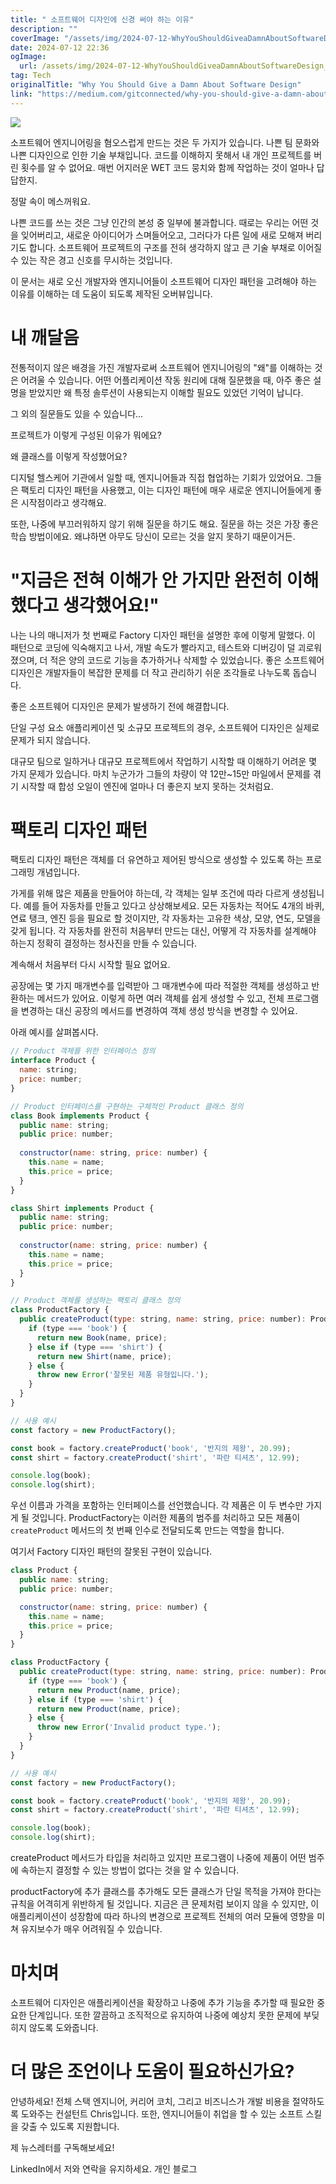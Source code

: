 ```yaml
---
title: " 소프트웨어 디자인에 신경 써야 하는 이유"
description: ""
coverImage: "/assets/img/2024-07-12-WhyYouShouldGiveaDamnAboutSoftwareDesign_0.png"
date: 2024-07-12 22:36
ogImage: 
  url: /assets/img/2024-07-12-WhyYouShouldGiveaDamnAboutSoftwareDesign_0.png
tag: Tech
originalTitle: "Why You Should Give a Damn About Software Design"
link: "https://medium.com/gitconnected/why-you-should-give-a-damn-about-software-design-2a6ddbf3c242"
---
```




<img src="/assets/img/2024-07-12-WhyYouShouldGiveaDamnAboutSoftwareDesign_0.png" />

소프트웨어 엔지니어링을 혐오스럽게 만드는 것은 두 가지가 있습니다. 나쁜 팀 문화와 나쁜 디자인으로 인한 기술 부채입니다. 코드를 이해하지 못해서 내 개인 프로젝트를 버린 횟수를 알 수 없어요. 매번 어지러운 WET 코드 뭉치와 함께 작업하는 것이 얼마나 답답한지.

정말 속이 메스꺼워요.

나쁜 코드를 쓰는 것은 그냥 인간의 본성 중 일부에 불과합니다. 때로는 우리는 어떤 것을 잊어버리고, 새로운 아이디어가 스며들어오고, 그러다가 다른 일에 새로 모해져 버리기도 합니다. 소프트웨어 프로젝트의 구조를 전혀 생각하지 않고 큰 기술 부채로 이어질 수 있는 작은 경고 신호를 무시하는 것입니다.


<div class="content-ad"></div>

이 문서는 새로 오신 개발자와 엔지니어들이 소프트웨어 디자인 패턴을 고려해야 하는 이유를 이해하는 데 도움이 되도록 제작된 오버뷰입니다.

# 내 깨달음

전통적이지 않은 배경을 가진 개발자로써 소프트웨어 엔지니어링의 "왜"를 이해하는 것은 어려울 수 있습니다. 어떤 어플리케이션 작동 원리에 대해 질문했을 때, 아주 좋은 설명을 받았지만 왜 특정 솔루션이 사용되는지 이해할 필요도 있었던 기억이 납니다.

그 외의 질문들도 있을 수 있습니다...

<div class="content-ad"></div>

프로젝트가 이렇게 구성된 이유가 뭐에요?

왜 클래스를 이렇게 작성했어요?

디지털 헬스케어 기관에서 일할 때, 엔지니어들과 직접 협업하는 기회가 있었어요. 그들은 팩토리 디자인 패턴을 사용했고, 이는 디자인 패턴에 매우 새로운 엔지니어들에게 좋은 시작점이라고 생각해요.

또한, 나중에 부끄러워하지 않기 위해 질문을 하기도 해요. 질문을 하는 것은 가장 좋은 학습 방법이에요. 왜냐하면 아무도 당신이 모르는 것을 알지 못하기 때문이거든.

<div class="content-ad"></div>

# "지금은 전혀 이해가 안 가지만 완전히 이해했다고 생각했어요!"

나는 나의 매니저가 첫 번째로 Factory 디자인 패턴을 설명한 후에 이렇게 말했다. 이 패턴으로 코딩에 익숙해지고 나서, 개발 속도가 빨라지고, 테스트와 디버깅이 덜 괴로워졌으며, 더 적은 양의 코드로 기능을 추가하거나 삭제할 수 있었습니다. 좋은 소프트웨어 디자인은 개발자들이 복잡한 문제를 더 작고 관리하기 쉬운 조각들로 나누도록 돕습니다.

좋은 소프트웨어 디자인은 문제가 발생하기 전에 해결합니다.

단일 구성 요소 애플리케이션 및 소규모 프로젝트의 경우, 소프트웨어 디자인은 실제로 문제가 되지 않습니다.

<div class="content-ad"></div>

대규모 팀으로 일하거나 대규모 프로젝트에서 작업하기 시작할 때 이해하기 어려운 몇 가지 문제가 있습니다. 마치 누군가가 그들의 차량이 약 12만~15만 마일에서 문제를 겪기 시작할 때 합성 오일이 엔진에 얼마나 더 좋은지 보지 못하는 것처럼요.

# 팩토리 디자인 패턴

팩토리 디자인 패턴은 객체를 더 유연하고 제어된 방식으로 생성할 수 있도록 하는 프로그래밍 개념입니다.

가게를 위해 많은 제품을 만들어야 하는데, 각 객체는 일부 조건에 따라 다르게 생성됩니다. 예를 들어 자동차를 만들고 있다고 상상해보세요. 모든 자동차는 적어도 4개의 바퀴, 연료 탱크, 엔진 등을 필요로 할 것이지만, 각 자동차는 고유한 색상, 모양, 연도, 모델을 갖게 됩니다. 각 자동차를 완전히 처음부터 만드는 대신, 어떻게 각 자동차를 설계해야 하는지 정확히 결정하는 청사진을 만들 수 있습니다.

<div class="content-ad"></div>

계속해서 처음부터 다시 시작할 필요 없어요.

공장에는 몇 가지 매개변수를 입력받아 그 매개변수에 따라 적절한 객체를 생성하고 반환하는 메서드가 있어요. 이렇게 하면 여러 객체를 쉽게 생성할 수 있고, 전체 프로그램을 변경하는 대신 공장의 메서드를 변경하여 객체 생성 방식을 변경할 수 있어요.

아래 예시를 살펴봅시다.

```js
// Product 객체를 위한 인터페이스 정의
interface Product {
  name: string;
  price: number;
}

// Product 인터페이스를 구현하는 구체적인 Product 클래스 정의
class Book implements Product {
  public name: string;
  public price: number;
  
  constructor(name: string, price: number) {
    this.name = name;
    this.price = price;
  }
}

class Shirt implements Product {
  public name: string;
  public price: number;
  
  constructor(name: string, price: number) {
    this.name = name;
    this.price = price;
  }
}

// Product 객체를 생성하는 팩토리 클래스 정의
class ProductFactory {
  public createProduct(type: string, name: string, price: number): Product {
    if (type === 'book') {
      return new Book(name, price);
    } else if (type === 'shirt') {
      return new Shirt(name, price);
    } else {
      throw new Error('잘못된 제품 유형입니다.');
    }
  }
}

// 사용 예시
const factory = new ProductFactory();

const book = factory.createProduct('book', '반지의 제왕', 20.99);
const shirt = factory.createProduct('shirt', '파란 티셔츠', 12.99);

console.log(book);
console.log(shirt);
```

<div class="content-ad"></div>

우선 이름과 가격을 포함하는 인터페이스를 선언했습니다. 각 제품은 이 두 변수만 가지게 될 것입니다. ProductFactory는 이러한 제품의 범주를 처리하고 모든 제품이 `createProduct` 메서드의 첫 번째 인수로 전달되도록 만드는 역할을 합니다.

여기서 Factory 디자인 패턴의 잘못된 구현이 있습니다.

```js
class Product {
  public name: string;
  public price: number;

  constructor(name: string, price: number) {
    this.name = name;
    this.price = price;
  }
}

class ProductFactory {
  public createProduct(type: string, name: string, price: number): Product {
    if (type === 'book') {
      return new Product(name, price);
    } else if (type === 'shirt') {
      return new Product(name, price);
    } else {
      throw new Error('Invalid product type.');
    }
  }
}

// 사용 예시
const factory = new ProductFactory();

const book = factory.createProduct('book', '반지의 제왕', 20.99);
const shirt = factory.createProduct('shirt', '파란 티셔츠', 12.99);

console.log(book);
console.log(shirt);
```

createProduct 메서드가 타입을 처리하고 있지만 프로그램이 나중에 제품이 어떤 범주에 속하는지 결정할 수 있는 방법이 없다는 것을 알 수 있습니다.

<div class="content-ad"></div>

productFactory에 추가 클래스를 추가해도 모든 클래스가 단일 목적을 가져야 한다는 규칙을 어격히게 위반하게 될 것입니다. 지금은 큰 문제처럼 보이지 않을 수 있지만, 이 애플리케이션이 성장함에 따라 하나의 변경으로 프로젝트 전체의 여러 모듈에 영향을 미쳐 유지보수가 매우 어려워질 수 있습니다.

# 마치며

소프트웨어 디자인은 애플리케이션을 확장하고 나중에 추가 기능을 추가할 때 필요한 중요한 단계입니다. 또한 깔끔하고 조직적으로 유지하여 나중에 예상치 못한 문제에 부딪히지 않도록 도와줍니다.

# 더 많은 조언이나 도움이 필요하신가요?

<div class="content-ad"></div>

안녕하세요! 전체 스택 엔지니어, 커리어 코치, 그리고 비즈니스가 개발 비용을 절약하도록 도와주는 컨설턴트 Chris입니다. 또한, 엔지니어들이 취업을 할 수 있는 소프트 스킬을 갖출 수 있도록 지원합니다.

제 뉴스레터를 구독해보세요!

LinkedIn에서 저와 연락을 유지하세요.
개인 블로그